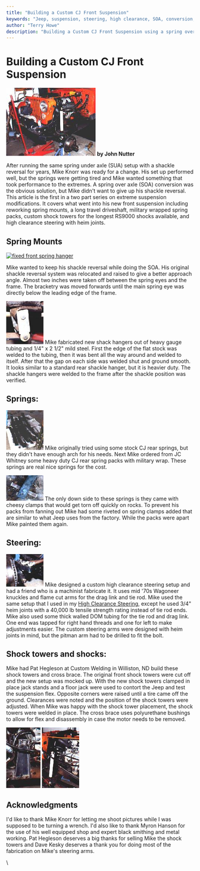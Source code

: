 ```yaml
---
title: "Building a Custom CJ Front Suspension"
keywords: "Jeep, suspension, steering, high clearance, SOA, conversion, Dana 44, tie rod, knuckle"
author: "Terry Howe"
description: "Building a Custom CJ Front Suspension using a spring over and shackle reversal."
---
```

# Building a Custom CJ Front Suspension

[![](../img/suspension/custcj/mkcj18s.jpg)](../img/suspension/custcj/mkcj18.jpg) **by John Nutter**

After running the same spring under axle (SUA) setup with a shackle reversal for years, Mike Knorr was ready for a change. His set up performed well, but the springs were getting tired and Mike wanted something that took performance to the extremes. A spring over axle (SOA) conversion was the obvious solution, but Mike didn't want to give up his shackle reversal. This article is the first in a two part series on extreme suspension modifications. It covers what went into his new front suspension including reworking spring mounts, a long travel driveshaft, military wrapped spring packs, custom shock towers for the longest RS9000 shocks available, and high clearance steering with heim joints.

## Spring Mounts

[![fixed front spring hanger](../img/suspension/custcj/mkcj2s.jpg)](../img/suspension/custcj/mkcj2.jpg)

Mike wanted to keep his shackle reversal while doing the SOA. His original shackle reversal system was relocated and raised to give a better approach angle. Almost two inches were taken off between the spring eyes and the frame. The bracketry was moved forwards until the main spring eye was directly below the leading edge of the frame.

[![front shackle hanger](../img/suspension/custcj/mkcj4s.jpg)](../img/suspension/custcj/mkcj4.jpg) Mike fabricated new shack hangers out of heavy gauge tubing and 1/4" x 2 1/2" mild steel. First the edge of the flat stock was welded to the tubing, then it was bent all the way around and welded to itself. After that the gap on each side was welded shut and ground smooth. It looks similar to a standard rear shackle hanger, but it is heavier duty. The shackle hangers were welded to the frame after the shackle position was verified.

## Springs:

[![Spring packs](../img/suspension/custcj/mkcj10s.jpg)](../img/suspension/custcj/mkcj10.jpg) Mike originally tried using some stock CJ rear springs, but they didn't have enough arch for his needs. Next Mike ordered from JC Whitney some heavy duty CJ rear spring packs with military wrap. These springs are real nice springs for the cost.

[![Spring clamp](../img/suspension/custcj/mkcj11s.jpg)](../img/suspension/custcj/mkcj11.jpg) The only down side to these springs is they came with cheesy clamps that would get torn off quickly on rocks. To prevent his packs from fanning out Mike had some riveted on spring clamps added that are similar to what Jeep uses from the factory. While the packs were apart Mike painted them again.

## Steering:

[![Tie rod and drag link bracket](../img/suspension/custcj/mkcj12s.jpg)](../img/suspension/custcj/mkcj12.jpg) Mike designed a custom high clearance steering setup and had a friend who is a machinist fabricate it. It uses mid '70s Wagoneer knuckles and flame cut arms for the drag link and tie rod. Mike used the same setup that I used in my [High Clearance Steering](../steer/soasteering.md), except he used 3/4" heim joints with a 40,000 lb tensile strength rating instead of tie rod ends. Mike also used some thick walled DOM tubing for the tie rod and drag link. One end was tapped for right hand threads and one for left to make adjustments easier. The custom steering arms were designed with heim joints in mind, but the pitman arm had to be drilled to fit the bolt.

## Shock towers and shocks:

Mike had Pat Hegleson at Custom Welding in Williston, ND build these shock towers and cross brace. The original front shock towers were cut off and the new setup was mocked up. With the new shock towers clamped in place jack stands and a floor jack were used to contort the Jeep and test the suspension flex. Opposite corners were raised until a tire came off the ground. Clearances were noted and the position of the shock towers were adjusted. When Mike was happy with the shock tower placement, the shock towers were welded in place. The cross brace uses polyurethane bushings to allow for flex and disassembly in case the motor needs to be removed.

[![Shock tower](../img/suspension/custcj/mkcj13s.jpg)](../img/suspension/custcj/mkcj13.jpg) [![Shock tower](../img/suspension/custcj/mkcj14s.jpg)](../img/suspension/custcj/mkcj14.jpg)

## Acknowledgments

I'd like to thank Mike Knorr for letting me shoot pictures while I was supposed to be turning a wrench. I'd also like to thank Myron Hanson for the use of his well equipped shop and expert black smithing and metal working. Pat Hegleson deserves a big thanks for selling Mike the shock towers and Dave Kesky deserves a thank you for doing most of the fabrication on Mike's steering arms.

\